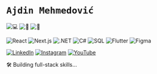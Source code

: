 # `Ajdin Mehmedović`  
![💻](https://img.shields.io/badge/-Software%20Engineer-333?style=flat-square&logo=codeforces&logoColor=white) ![🎵](https://img.shields.io/badge/-Music%20Producer-333?style=flat-square&logo=spotify&logoColor=white) ![🎨](https://img.shields.io/badge/-UI/UX%20Designer-333?style=flat-square&logo=figma&logoColor=white)

![React](https://img.shields.io/badge/-React-333?style=flat-square&logo=react&logoColor=cyan)  ![Next.js](https://img.shields.io/badge/-Next.js-333?style=flat-square&logo=nextdotjs&logoColor=green)  ![.NET](https://img.shields.io/badge/-.NET-333?style=flat-square&logo=dotnet&logoColor=blue)  ![C#](https://img.shields.io/badge/-C%23-333?style=flat-square&logo=csharp&logoColor=purple)  ![SQL](https://img.shields.io/badge/-SQL-333?style=flat-square&logo=postgresql&logoColor=orange)  ![Flutter](https://img.shields.io/badge/-Flutter-333?style=flat-square&logo=flutter&logoColor=lightblue)  ![Figma](https://img.shields.io/badge/-Figma-333?style=flat-square&logo=figma&logoColor=purple)  

[![LinkedIn](https://img.shields.io/badge/-LinkedIn-333?style=flat-square&logo=linkedin&logoColor=blue)](https://www.linkedin.com/in/ajdinmehmedovic/)  [![Instagram](https://img.shields.io/badge/-Instagram-333?style=flat-square&logo=instagram&logoColor=purple)](https://instagram.com/plansio_central)  [![YouTube](https://img.shields.io/badge/-YouTube-333?style=flat-square&logo=youtube&logoColor=red)](https://www.youtube.com/@aydhiny)


🛠️ Building full-stack skills...  
